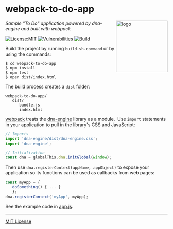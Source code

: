 # webpack-to-do-app
<img src=https://dna-engine.org/graphics/dna-logo.png align=right width=160 alt=logo>

_Sample "To Do" application powered by dna-engine and built with webpack_

[![License:MIT](https://img.shields.io/badge/License-MIT-blue.svg)](https://dna-engine.org/license)
[![Vulnerabilities](https://snyk.io/test/github/dna-engine/webpack-to-do-app/badge.svg)](https://snyk.io/test/github/dna-engine/webpack-to-do-app)
[![Build](https://github.com/dna-engine/webpack-to-do-app/workflows/build/badge.svg)](https://github.com/dna-engine/webpack-to-do-app/actions/workflows/run-spec-on-push.yaml)

Build the project by running `build.sh.command` or by using the commands:
```
$ cd webpack-to-do-app
$ npm install
$ npm test
$ open dist/index.html
```

The build process creates a `dist` folder:
```
webpack-to-do-app/
   dist/
      bundle.js
      index.html
```

[webpack](https://webpack.js.org) treats the [dna-engine](https://dna-engine.org) library as a module.&nbsp;
Use `import` statements in your application to pull in the library's CSS and JavaScript:
```javascript
// Imports
import 'dna-engine/dist/dna-engine.css';
import 'dna-engine';

// Initialization
const dna = globalThis.dna.initGlobal(window);
```

Then use `dna.registerContext(appName, appObject)` to expose your application so its functions can
be used as callbacks from web pages:
```javascript
const myApp = {
   doSomething() { ... }
   };
dna.registerContext('myApp', myApp);
```

See the example code in [app.js](src/js/app.js).

---
[MIT License](LICENSE.txt)
